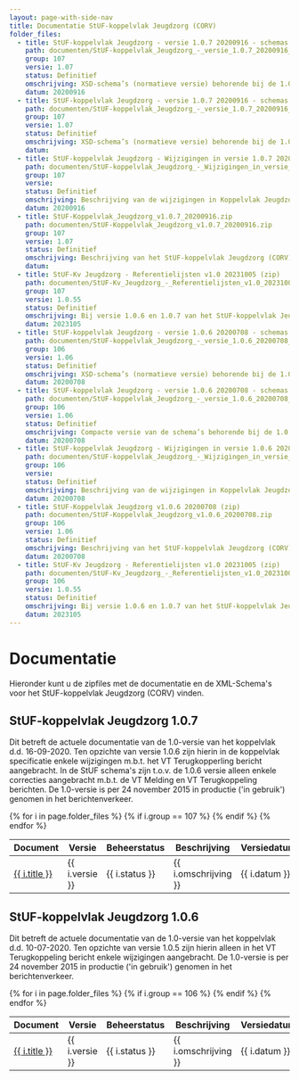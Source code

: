 ```yaml
---
layout: page-with-side-nav
title: Documentatie StUF-koppelvlak Jeugdzorg (CORV)
folder_files:
  - title: StUF-koppelvlak Jeugdzorg - versie 1.0.7 20200916 - schemas (normatieve versie) (zip)
    path: documenten/StUF-koppelvlak_Jeugdzorg_-_versie_1.0.7_20200916_-_schemas_(normatieve_versie).zip
    group: 107
    versie: 1.07
    status: Definitief
    omschrijving: XSD-schema’s (normatieve versie) behorende bij de 1.0.7-versie van het StUF-koppelvlak Jeugdzorg.
    datum: 20200916
  - title: StUF-koppelvlak Jeugdzorg - versie 1.0.7 20200916 - schemas (resolved) (zip)
    path: documenten/StUF-koppelvlak_Jeugdzorg_-_versie_1.0.7_20200916_-_schemas_(resolved).zip
    group: 107
    versie: 1.07
    status: Definitief
    omschrijving: XSD-schema’s (normatieve versie) behorende bij de 1.0.7-versie van het StUF-koppelvlak Jeugdzorg.
    datum: 
  - title: StUF-koppelvlak Jeugdzorg - Wijzigingen in versie 1.0.7 20200916.xls (zip)
    path: documenten/StUF-koppelvlak_Jeugdzorg_-_Wijzigingen_in_versie_1.0.7_20200916.zip
    group: 107
    versie: 
    status: Definitief
    omschrijving: Beschrijving van de wijzigingen in Koppelvlak Jeugdzorg versie 1.0.7 t.o.v. versie 1.0.6.
    datum: 20200916
  - title: StUF-Koppelvlak_Jeugdzorg_v1.0.7_20200916.zip
    path: documenten/StUF-Koppelvlak_Jeugdzorg_v1.0.7_20200916.zip
    group: 107
    versie: 1.07
    status: Definitief
    omschrijving: Beschrijving van het StUF-koppelvlak Jeugdzorg (CORV) versie 1.0.7 in twee varianten, de officiële versie en een exemplaar met gemarkeerde wijzigingen t.o.v. versie 1.0.6.
    datum: 
  - title: StUF-Kv Jeugdzorg - Referentielijsten v1.0 20231005 (zip)
    path: documenten/StUF-Kv_Jeugdzorg_-_Referentielijsten_v1.0_20231005.zip
    group: 107
    versie: 1.0.55
    status: Definitief
    omschrijving: Bij versie 1.0.6 en 1.0.7 van het StUF-koppelvlak Jeugdzorg behorende referentielijstwaarden met waarden van jeugdzorgrollen en instanties per 1-11-2023. De uiterste verwerkingsdatum van wijzigingen voor de december-release 2023 is 27 oktober 2023.
    datum: 2023105
  - title: StUF-koppelvlak Jeugdzorg - versie 1.0.6 20200708 - schemas (normatieve versie) (zip)
    path: documenten/StUF-koppelvlak_Jeugdzorg_-_versie_1.0.6_20200708_-_schemas_(normatieve_versie).zip
    group: 106
    versie: 1.06
    status: Definitief
    omschrijving: XSD-schema’s (normatieve versie) behorende bij de 1.0.6-versie van het StUF-koppelvlak Jeugdzorg.
    datum: 20200708
  - title: StUF-koppelvlak Jeugdzorg - versie 1.0.6 20200708 - schemas (resolved) (zip)
    path: documenten/StUF-koppelvlak_Jeugdzorg_-_versie_1.0.6_20200708_-_schemas_(resolved).zip
    group: 106
    versie: 1.06
    status: Definitief
    omschrijving: Compacte versie van de schema’s behorende bij de 1.0.6-versie van het StUF-koppelvlak Jeugdzorg. Hierin zijn de “restrictions” en alle ongebruikte XSD-definities (bijv. GML) verwijderd.
    datum: 20200708
  - title: StUF-koppelvlak Jeugdzorg - Wijzigingen in versie 1.0.6 20200708.xls (zip)
    path: documenten/StUF-koppelvlak_Jeugdzorg_-_Wijzigingen_in_versie_1.0.6_20200708.zip
    group: 106
    versie: 
    status: Definitief
    omschrijving: Beschrijving van de wijzigingen in Koppelvlak Jeugdzorg versie 1.0.6 t.o.v. versie 1.0.5.
    datum: 20200708
  - title: StUF-Koppelvlak Jeugdzorg v1.0.6 20200708 (zip)
    path: documenten/StUF-Koppelvlak_Jeugdzorg_v1.0.6_20200708.zip
    group: 106
    versie: 1.06
    status: Definitief
    omschrijving: Beschrijving van het StUF-koppelvlak Jeugdzorg (CORV) versie 1.0.6 in twee varianten, de officiële versie en een exemplaar met gemarkeerde wijzigingen t.o.v. versie 1.0.5.
    datum: 20200708
  - title: StUF-Kv Jeugdzorg - Referentielijsten v1.0 20231005 (zip)
    path: documenten/StUF-Kv_Jeugdzorg_-_Referentielijsten_v1.0_20231005.zip
    group: 106
    versie: 1.0.55
    status: Definitief
    omschrijving: Bij versie 1.0.6 en 1.0.7 van het StUF-koppelvlak Jeugdzorg behorende referentielijstwaarden met waarden van jeugdzorgrollen en instanties per 1-11-2023. De uiterste verwerkingsdatum van wijzigingen voor de december-release 2023 is 27 oktober 2023.
    datum: 2023105
---
```

# Documentatie

Hieronder kunt u de zipfiles met de documentatie en de XML-Schema's voor
het StUF-koppelvlak Jeugdzorg (CORV) vinden.

## StUF-koppelvlak Jeugdzorg 1.0.7

Dit betreft de actuele documentatie van de 1.0-versie van het koppelvlak
d.d. 16-09-2020. Ten opzichte van versie 1.0.6 zijn hierin in de
koppelvlak specificatie enkele wijzigingen m.b.t. het VT Terugkopperling
bericht aangebracht. In de StUF schema's zijn t.o.v. de 1.0.6 versie
alleen enkele correcties aangebracht m.b.t. de VT Melding en VT
Terugkoppeling berichten. De 1.0-versie is per 24 november 2015 in
productie ('in gebruik') genomen in het berichtenverkeer.

<table>
	<thead>
		<tr>
			<th>Document</th><th>Versie</th><th>Beheerstatus</th><th>Beschrijving</th><th>Versiedatum</th>
		</tr>
	</thead>
	<tbody>
		{% for i in page.folder_files %}
			{% if i.group == 107 %} 
				<tr>
					<td>
					  <a href="{{ i.path | base_url }}">
						{{ i.title }}
					  </a>
					</td>
					<td>{{ i.versie }}</td>
					<td>{{ i.status }}</td>
					<td>{{ i.omschrijving }}</td>
					<td>{{ i.datum }}</td>
				</tr>
			{% endif %} 
		{% endfor %}
	</tbody>
</table>

## StUF-koppelvlak Jeugdzorg 1.0.6

Dit betreft de actuele documentatie van de 1.0-versie van het koppelvlak
d.d. 10-07-2020. Ten opzichte van versie 1.0.5 zijn hierin alleen in het
VT Terugkoppeling bericht enkele wijzigingen aangebracht. De 1.0-versie
is per 24 november 2015 in productie ('in gebruik') genomen in het
berichtenverkeer.

<table>
	<thead>
		<tr>
			<th>Document</th><th>Versie</th><th>Beheerstatus</th><th>Beschrijving</th><th>Versiedatum</th>
		</tr>
	</thead>
	<tbody>
		{% for i in page.folder_files %}
			{% if i.group == 106 %} 
				<tr>
					<td>
					  <a href="{{ i.path | base_url }}">
						{{ i.title }}
					  </a>
					</td>
					<td>{{ i.versie }}</td>
					<td>{{ i.status }}</td>
					<td>{{ i.omschrijving }}</td>
					<td>{{ i.datum }}</td>
				</tr>
			{% endif %} 
		{% endfor %}
	</tbody>
</table>
